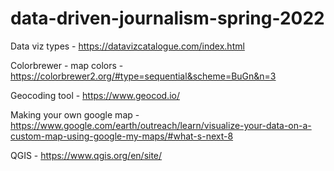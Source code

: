 # data-driven-journalism-spring-2022

Data viz types - https://datavizcatalogue.com/index.html

Colorbrewer - map colors - https://colorbrewer2.org/#type=sequential&scheme=BuGn&n=3

Geocoding tool - https://www.geocod.io/

Making your own google map - https://www.google.com/earth/outreach/learn/visualize-your-data-on-a-custom-map-using-google-my-maps/#what-s-next-8

QGIS - https://www.qgis.org/en/site/  
